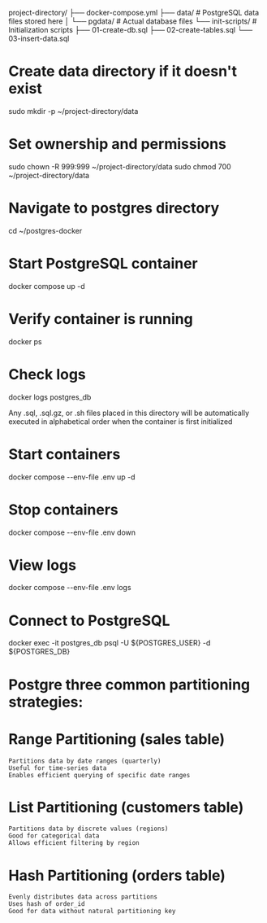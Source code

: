 project-directory/
├── docker-compose.yml
├── data/                    # PostgreSQL data files stored here
│   └── pgdata/             # Actual database files
└── init-scripts/           # Initialization scripts
    ├── 01-create-db.sql
    ├── 02-create-tables.sql
    └── 03-insert-data.sql



# Create data directory if it doesn't exist
sudo mkdir -p ~/project-directory/data

# Set ownership and permissions
sudo chown -R 999:999 ~/project-directory/data
sudo chmod 700 ~/project-directory/data


# Navigate to postgres directory
cd ~/postgres-docker

# Start PostgreSQL container
docker compose up -d

# Verify container is running
docker ps

# Check logs
docker logs postgres_db


Any .sql, .sql.gz, or .sh files placed in this directory will be automatically executed in alphabetical order when the container is first initialized

# Start containers
docker compose --env-file .env up -d

# Stop containers
docker compose --env-file .env down

# View logs
docker compose --env-file .env logs

# Connect to PostgreSQL
docker exec -it postgres_db psql -U ${POSTGRES_USER} -d ${POSTGRES_DB}


# Postgre three common partitioning strategies:

# Range Partitioning (sales table)

    Partitions data by date ranges (quarterly)
    Useful for time-series data
    Enables efficient querying of specific date ranges


# List Partitioning (customers table)

    Partitions data by discrete values (regions)
    Good for categorical data
    Allows efficient filtering by region


# Hash Partitioning (orders table)

    Evenly distributes data across partitions
    Uses hash of order_id
    Good for data without natural partitioning key